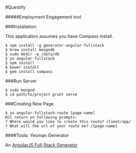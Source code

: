 #Questify

#####Employment Engagement tool


###Installation:

This application assumes you have Compass install. 

	$ npm install -g generator-angular-fullstack
	$ brew install mongodb
	$ sudo mkdir -p /data/db
	$ yo angular-fullstack
	$ npm install
	$ bower install
	$ gem install compass
	
###Run Server

	$ sudo mongod
	$ cd path/to/project grunt serve
	
###Creating New Page

	$ yo angular-fullstack:route [page-name]
	Hit return on following prompts:
	? Where would you like to create this route? client/app/
	? What will the url of your route be? /[page-name]
	
####Tools:
Yeoman Generator

An [AngularJS Full-Stack Generator](https://github.com/DaftMonk/generator-angular-fullstack "Yoeman Generator")